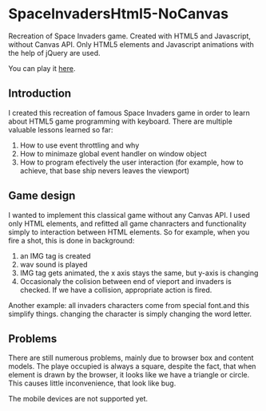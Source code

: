 # SpaceInvadersHtml5-NoCanvas
Recreation of Space Invaders game. Created with HTML5 and Javascript, without Canvas API. Only HTML5 elements and Javascript animations with the help of jQuery are used.

You can play it [here](http://invaders.mitjagustin.com/).

## Introduction
I created this recreation of famous Space Invaders game in order to learn about HTML5 game programming with keyboard. There are multiple valuable lessons learned so far:

1. How to use event throttling and why
1. How to minimaze global event handler on window object
1. How to program efectively the user interaction (for example, how to achieve, that base ship nevers leaves the viewport)

## Game design
I wanted to implement this classical game without any Canvas API. I used only HTML elements, and refitted all game chanracters and functionality simply to interaction between HTML elements. So for example, when you fire a shot, this is done in background:
1. an IMG tag is created
2. wav sound is played
3. IMG tag gets animated, the x axis stays the same, but y-axis is changing
4. Occasionaly the colision between end of vieport and invaders is checked. If we have a collision, appropriate action is fired.

Another example: all invaders characters come from special font.and this simplify things. changing the character is simply changing the word letter.

## Problems
There are still numerous problems, mainly due to browser box and content models. The playe occupied is always a square, despite the fact, that when element is drawn by the browser, it looks like we have a triangle or circle. This causes little inconvenience, that look like bug.

The mobile devices are not supported yet. 
